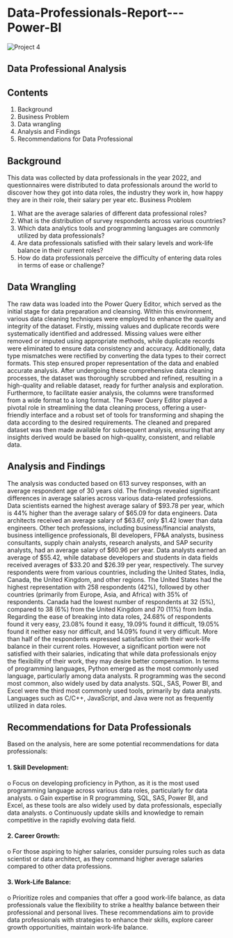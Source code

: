 # Data-Professionals-Report---Power-BI
![Project 4](https://github.com/user-attachments/assets/171dc7fe-b7fc-4701-9106-cba0bd05299c)

## Data Professional Analysis
## Contents
1.	Background 
2.	Business Problem
3.	Data wrangling
4.	Analysis and Findings
5.	Recommendations for Data Professional

## Background
This data was collected by data professionals in the year 2022, and questionnaires were distributed to data professionals around the world to discover how they got into data roles, the industry they work in, how happy they are in their role, their salary per year etc.
Business Problem
1. What are the average salaries of different data professional roles?
2. What is the distribution of survey respondents across various countries?
3. Which data analytics tools and programming languages are commonly utilized by data professionals?
4. Are data professionals satisfied with their salary levels and work-life balance in their current roles?
5. How do data professionals perceive the difficulty of entering data roles in terms of ease or challenge?

## Data Wrangling
The raw data was loaded into the Power Query Editor, which served as the initial stage for data preparation and cleansing. Within this environment, various data cleaning techniques were employed to enhance the quality and integrity of the dataset.
Firstly, missing values and duplicate records were systematically identified and addressed. Missing values were either removed or imputed using appropriate methods, while duplicate records were eliminated to ensure data consistency and accuracy.
Additionally, data type mismatches were rectified by converting the data types to their correct formats. This step ensured proper representation of the data and enabled accurate analysis.
After undergoing these comprehensive data cleaning processes, the dataset was thoroughly scrubbed and refined, resulting in a high-quality and reliable dataset, ready for further analysis and exploration. Furthermore, to facilitate easier analysis, the columns were transformed from a wide format to a long format.
The Power Query Editor played a pivotal role in streamlining the data cleaning process, offering a user-friendly interface and a robust set of tools for transforming and shaping the data according to the desired requirements. The cleaned and prepared dataset was then made available for subsequent analysis, ensuring that any insights derived would be based on high-quality, consistent, and reliable data.

## Analysis and Findings 
The analysis was conducted based on 613 survey responses, with an average respondent age of 30 years old. The findings revealed significant differences in average salaries across various data-related professions. Data scientists earned the highest average salary of $93.78 per year, which is 44% higher than the average salary of $65.09 for data engineers. Data architects received an average salary of $63.67, only $1.42 lower than data engineers. Other tech professions, including business/financial analysts, business intelligence professionals, BI developers, FP&A analysts, business consultants, supply chain analysts, research analysts, and SAP security analysts, had an average salary of $60.96 per year. Data analysts earned an average of $55.42, while database developers and students in data fields received averages of $33.20 and $26.39 per year, respectively.
The survey respondents were from various countries, including the United States, India, Canada, the United Kingdom, and other regions. The United States had the highest representation with 258 respondents (42%), followed by other countries (primarily from Europe, Asia, and Africa) with 35% of respondents. Canada had the lowest number of respondents at 32 (5%), compared to 38 (6%) from the United Kingdom and 70 (11%) from India.
Regarding the ease of breaking into data roles, 24.68% of respondents found it very easy, 23.08% found it easy, 19.09% found it difficult, 19.05% found it neither easy nor difficult, and 14.09% found it very difficult.
More than half of the respondents expressed satisfaction with their work-life balance in their current roles. However, a significant portion were not satisfied with their salaries, indicating that while data professionals enjoy the flexibility of their work, they may desire better compensation.
In terms of programming languages, Python emerged as the most commonly used language, particularly among data analysts. R programming was the second most common, also widely used by data analysts. SQL, SAS, Power BI, and Excel were the third most commonly used tools, primarily by data analysts. Languages such as C/C++, JavaScript, and Java were not as frequently utilized in data roles.


## Recommendations for Data Professionals 
Based on the analysis, here are some potential recommendations for data professionals:
#### 1.	Skill Development: 
o	Focus on developing proficiency in Python, as it is the most used programming language across various data roles, particularly for data analysts.
o	Gain expertise in R programming, SQL, SAS, Power BI, and Excel, as these tools are also widely used by data professionals, especially data analysts.
o	Continuously update skills and knowledge to remain competitive in the rapidly evolving data field.
#### 2.	Career Growth: 
o	For those aspiring to higher salaries, consider pursuing roles such as data scientist or data architect, as they command higher average salaries compared to other data professions.
#### 3.	Work-Life Balance: 
o	Prioritize roles and companies that offer a good work-life balance, as data professionals value the flexibility to strike a healthy balance between their professional and personal lives.
These recommendations aim to provide data professionals with strategies to enhance their skills, explore career growth opportunities, maintain work-life balance.
